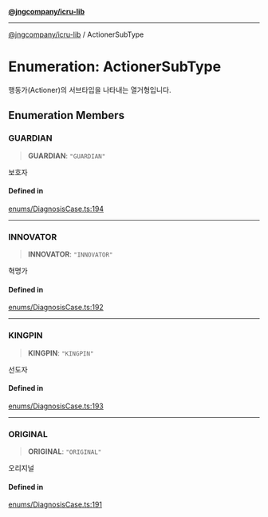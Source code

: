 [**@jngcompany/icru-lib**](../README.md)

***

[@jngcompany/icru-lib](../globals.md) / ActionerSubType

# Enumeration: ActionerSubType

행동가(Actioner)의 서브타입을 나타내는 열거형입니다.

## Enumeration Members

### GUARDIAN

> **GUARDIAN**: `"GUARDIAN"`

보호자

#### Defined in

[enums/DiagnosisCase.ts:194](https://github.com/jngcompany/icru-lib/blob/256d6a1256b31526527eaee4aeab346b456a87aa/src/enums/DiagnosisCase.ts#L194)

***

### INNOVATOR

> **INNOVATOR**: `"INNOVATOR"`

혁명가

#### Defined in

[enums/DiagnosisCase.ts:192](https://github.com/jngcompany/icru-lib/blob/256d6a1256b31526527eaee4aeab346b456a87aa/src/enums/DiagnosisCase.ts#L192)

***

### KINGPIN

> **KINGPIN**: `"KINGPIN"`

선도자

#### Defined in

[enums/DiagnosisCase.ts:193](https://github.com/jngcompany/icru-lib/blob/256d6a1256b31526527eaee4aeab346b456a87aa/src/enums/DiagnosisCase.ts#L193)

***

### ORIGINAL

> **ORIGINAL**: `"ORIGINAL"`

오리지널

#### Defined in

[enums/DiagnosisCase.ts:191](https://github.com/jngcompany/icru-lib/blob/256d6a1256b31526527eaee4aeab346b456a87aa/src/enums/DiagnosisCase.ts#L191)
